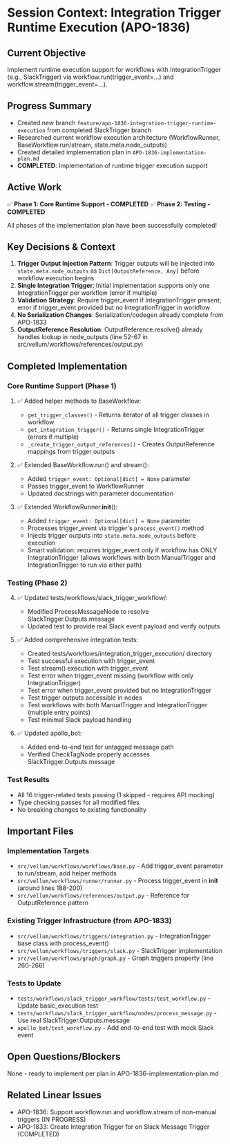# Session Context: Integration Trigger Runtime Execution (APO-1836)

## Current Objective
Implement runtime execution support for workflows with IntegrationTrigger (e.g., SlackTrigger) via workflow.run(trigger_event=...) and workflow.stream(trigger_event=...).

## Progress Summary
- Created new branch `feature/apo-1836-integration-trigger-runtime-execution` from completed SlackTrigger branch
- Researched current workflow execution architecture (WorkflowRunner, BaseWorkflow.run/stream, state.meta.node_outputs)
- Created detailed implementation plan in `APO-1836-implementation-plan.md`
- **COMPLETED**: Implementation of runtime trigger execution support

## Active Work
✅ **Phase 1: Core Runtime Support - COMPLETED**
✅ **Phase 2: Testing - COMPLETED**

All phases of the implementation plan have been successfully completed!

## Key Decisions & Context
1. **Trigger Output Injection Pattern**: Trigger outputs will be injected into `state.meta.node_outputs` as `Dict[OutputReference, Any]` before workflow execution begins
2. **Single Integration Trigger**: Initial implementation supports only one IntegrationTrigger per workflow (error if multiple)
3. **Validation Strategy**: Require trigger_event if IntegrationTrigger present; error if trigger_event provided but no IntegrationTrigger in workflow
4. **No Serialization Changes**: Serialization/codegen already complete from APO-1833
5. **OutputReference Resolution**: OutputReference.resolve() already handles lookup in node_outputs (line 52-67 in src/vellum/workflows/references/output.py)

## Completed Implementation

### Core Runtime Support (Phase 1)
1. ✅ Added helper methods to BaseWorkflow:
   - `get_trigger_classes()` - Returns iterator of all trigger classes in workflow
   - `get_integration_trigger()` - Returns single IntegrationTrigger (errors if multiple)
   - `_create_trigger_output_references()` - Creates OutputReference mappings from trigger outputs

2. ✅ Extended BaseWorkflow.run() and stream():
   - Added `trigger_event: Optional[dict] = None` parameter
   - Passes trigger_event to WorkflowRunner
   - Updated docstrings with parameter documentation

3. ✅ Extended WorkflowRunner.__init__():
   - Added `trigger_event: Optional[dict] = None` parameter
   - Processes trigger_event via trigger's `process_event()` method
   - Injects trigger outputs into `state.meta.node_outputs` before execution
   - Smart validation: requires trigger_event only if workflow has ONLY IntegrationTrigger (allows workflows with both ManualTrigger and IntegrationTrigger to run via either path)

### Testing (Phase 2)
4. ✅ Updated tests/workflows/slack_trigger_workflow/:
   - Modified ProcessMessageNode to resolve SlackTrigger.Outputs.message
   - Updated test to provide real Slack event payload and verify outputs

5. ✅ Added comprehensive integration tests:
   - Created tests/workflows/integration_trigger_execution/ directory
   - Test successful execution with trigger_event
   - Test stream() execution with trigger_event
   - Test error when trigger_event missing (workflow with only IntegrationTrigger)
   - Test error when trigger_event provided but no IntegrationTrigger
   - Test trigger outputs accessible in nodes
   - Test workflows with both ManualTrigger and IntegrationTrigger (multiple entry points)
   - Test minimal Slack payload handling

6. ✅ Updated apollo_bot:
   - Added end-to-end test for untagged message path
   - Verified CheckTagNode properly accesses SlackTrigger.Outputs.message

### Test Results
- All 16 trigger-related tests passing (1 skipped - requires API mocking)
- Type checking passes for all modified files
- No breaking changes to existing functionality

## Important Files

### Implementation Targets
- `src/vellum/workflows/workflows/base.py` - Add trigger_event parameter to run/stream, add helper methods
- `src/vellum/workflows/runner/runner.py` - Process trigger_event in __init__ (around lines 188-200)
- `src/vellum/workflows/references/output.py` - Reference for OutputReference pattern

### Existing Trigger Infrastructure (from APO-1833)
- `src/vellum/workflows/triggers/integration.py` - IntegrationTrigger base class with process_event()
- `src/vellum/workflows/triggers/slack.py` - SlackTrigger implementation
- `src/vellum/workflows/graph/graph.py` - Graph.triggers property (line 260-266)

### Tests to Update
- `tests/workflows/slack_trigger_workflow/tests/test_workflow.py` - Update basic_execution test
- `tests/workflows/slack_trigger_workflow/nodes/process_message.py` - Use real SlackTrigger.Outputs.message
- `apollo_bot/test_workflow.py` - Add end-to-end test with mock Slack event

## Open Questions/Blockers
None - ready to implement per plan in APO-1836-implementation-plan.md

## Related Linear Issues
- APO-1836: Support workflow.run and workflow.stream of non-manual triggers (IN PROGRESS)
- APO-1833: Create Integration Trigger for on Slack Message Trigger (COMPLETED)
